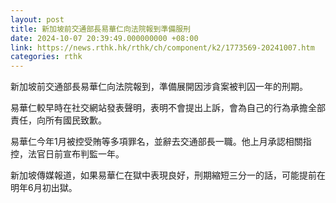 ```yaml
---
layout: post
title: 新加坡前交通部長易華仁向法院報到準備服刑
date: 2024-10-07 20:39:49.000000000 +08:00
link: https://news.rthk.hk/rthk/ch/component/k2/1773569-20241007.htm
categories: rthk
---
```


新加坡前交通部長易華仁向法院報到，準備展開因涉貪案被判囚一年的刑期。

易華仁較早時在社交網站發表聲明，表明不會提出上訴，會為自己的行為承擔全部責任，向所有國民致歉。

易華仁今年1月被控受賄等多項罪名，並辭去交通部長一職。他上月承認相關指控，法官日前宣布判監一年。

新加坡傳媒報道，如果易華仁在獄中表現良好，刑期縮短三分一的話，可能提前在明年6月初出獄。
